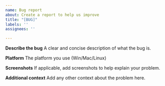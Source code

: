 ```yaml
---
name: Bug report
about: Create a report to help us improve
title: "[BUG]"
labels: ''
assignees: ''

---
```


**Describe the bug**
A clear and concise description of what the bug is.

**Platform**
The platform you use (Win/Mac/Linux)

**Screenshots**
If applicable, add screenshots to help explain your problem.

**Additional context**
Add any other context about the problem here.
